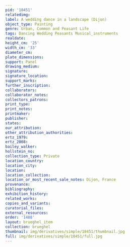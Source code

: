 ```yaml
---
pid: '18451'
relatedimg: 
label: A wedding dance in a landscape (Dijon)
object_type: Painting
genre: Urban, Common and Peasant Life
tags: Dancing Wedding Peasants Musical_instruments
realdate: 
height_cm: '25'
width_cm: '33'
diameter_cm: 
plate_dimensions: 
support: Panel
drawing_medium: 
signature: 
signature_location: 
support_marks: 
further_inscription: 
collaborators: 
collaborator_notes: 
collectors_patrons: 
print_type: 
print_notes: 
printmaker: 
publisher: 
states: 
our_attribution: 
other_attribution_authorities: 
ertz_1979: 
ertz_2008: 
bailey_walker: 
hollstein_no: 
collection_type: Private
location_country: 
location_city: 
location: 
location_collection: 
location_or_most_recent_sale_notes: Dijon, France
provenance: 
bibliography: 
exhibition_history: 
related_works: 
copies_and_variants: 
curatorial_files: 
external_resources: 
order: '1488'
layout: brueghel_item
collection: brueghel
thumbnail: img/derivatives/simple/18451/thumbnail.jpg
full: img/derivatives/simple/18451/full.jpg
---
```

